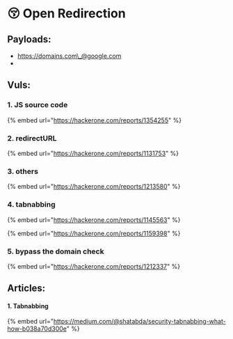 # 😚 Open Redirection

## Payloads:

* https://domains.com\_@google.com
*

## Vuls:

### 1. JS source code

{% embed url="https://hackerone.com/reports/1354255" %}

### 2. redirectURL

{% embed url="https://hackerone.com/reports/1131753" %}

### 3. others

{% embed url="https://hackerone.com/reports/1213580" %}

### 4. tabnabbing

{% embed url="https://hackerone.com/reports/1145563" %}

{% embed url="https://hackerone.com/reports/1159398" %}

### 5. bypass the domain check

{% embed url="https://hackerone.com/reports/1212337" %}

## Articles:

#### 1. Tabnabbing

{% embed url="https://medium.com/@shatabda/security-tabnabbing-what-how-b038a70d300e" %}

